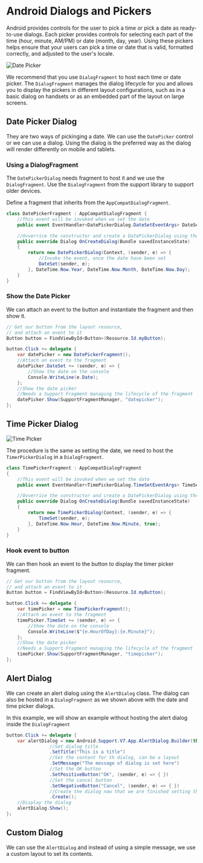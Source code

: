 # Android Dialogs and Pickers

Android provides controls for the user to pick a time or pick a date as ready-to-use dialogs. Each picker provides controls for selecting each part of the time (hour, minute, AM/PM) or date (month, day, year). Using these pickers helps ensure that your users can pick a time or date that is valid, formatted correctly, and adjusted to the user's locale.

![Date Picker](/images/date-picker.png)


We recommend that you use `DialogFragment` to host each time or date picker. The `DialogFragment` manages the dialog lifecycle for you and allows you to display the pickers in different layout configurations, such as in a basic dialog on handsets or as an embedded part of the layout on large screens.

## Date Picker Dialog

They are two ways of pickinging a date. We can use the `DatePicker` control or we can use a dialog. Using the dialog is the preferred way as the dialog will render differently on mobile and tablets.

### Using a DialogFragment

The `DatePickerDialog` needs fragment to host it and we use the `DialogFragment`. Use the `DialogFragment` from the support library to support older devices.

Define a fragment that inherits from the `AppCompatDialogFragment`.

```cs
class DatePickerFragment : AppCompatDialogFragment {
    //This event will be invoked when we set the date
    public event EventHandler<DatePickerDialog.DateSetEventArgs> DateSet = delegate { };

    //Ovverrice the constructor and create a DatePickerDialog using the current date
    public override Dialog OnCreateDialog(Bundle savedInstanceState)
    {
        return new DatePickerDialog(Context, (sender, e) => { 
            //Invoke the event, once the date have been set
            DateSet(sender, e);
        }, DateTime.Now.Year, DateTime.Now.Month, DateTime.Now.Day);
    }
}
```

### Show the Date Picker

We can attach an event to the button and instantiate the fragment and then show it.

```cs
// Get our button from the layout resource,
// and attach an event to it
Button button = FindViewById<Button>(Resource.Id.myButton);

button.Click += delegate {
    var datePicker = new DatePickerFragment();
    //Attach an event to the fragment
    datePicker.DateSet += (sender, e) => { 
        //Show the date on the console
        Console.WriteLine(e.Date);
    };
    //Show the date picker
    //Needs a Support Fragment managing the lifecycle of the fragment
    datePicker.Show(SupportFragmentManager, "datepicker");
};
```

## Time Picker Dialog

![Time Picker](/images/time-picker.png)

The procedure is the same as setting the date, we need to host the `TimerPickerDialog` in a `DialogFragment`.

```cs
class TimePickerFragment : AppCompatDialogFragment
{
    //This event will be invoked when we set the date
    public event EventHandler<TimePickerDialog.TimeSetEventArgs> TimeSet = delegate { };

    //Ovverrice the constructor and create a DatePickerDialog using the current date
    public override Dialog OnCreateDialog(Bundle savedInstanceState)
    {
        return new TimePickerDialog(Context, (sender, e) => {
            TimeSet(sender, e);
        }, DateTime.Now.Hour, DateTime.Now.Minute, true);
    }
}
```

### Hook event to button

We can then hook an event to the button to display the timer picker fragment.

```cs
// Get our button from the layout resource,
// and attach an event to it
Button button = FindViewById<Button>(Resource.Id.myButton);

button.Click += delegate {
    var timePicker = new TimePickerFragment();
    //Attach an event to the fragment
    timePicker.TimeSet += (sender, e) => { 
        //Show the date on the console
        Console.WriteLine($"{e.HourOfDay}:{e.Minute}");
    };
    //Show the date picker
    //Needs a Support Fragment managing the lifecycle of the fragment
    timePicker.Show(SupportFragmentManager, "timepicker");
};
```

## Alert Dialog

We can create an alert dialog using the `AlertDialog` class. The dialog can also be hosted in a `DialogFragment` as we shown above with the date and time picker dialogs.

In this example, we will show an example without hosting the alert dialog inside the `DialogFragment`

```cs
button.Click += delegate {
    var alertDialog = new Android.Support.V7.App.AlertDialog.Builder(this)
                //Set dialog title
                .SetTitle("This is a title")
                //Set the content for th dialog, can be a layout
                .SetMessage("The message of dialog is set here")
                //Set the OK button
                .SetPositiveButton("OK", (sender, e) => { })
                //Set the cancel button
                .SetNegativeButton("Cancel", (sender, e) => { })
                //Create the dialog now that we are finished setting the properties
                .Create();
    //Display the dialog
    alertDialog.Show();
};
```

## Custom Dialog

We can use the `AlertDialog` and instead of using a simple message, we use a custom layout to set its contents.